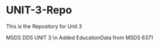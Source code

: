 # UNIT-3-Repo
This is the Repository for Unit 3

MSDS DDS UNIT 3 \n
Added EducationData from MSDS 6371
